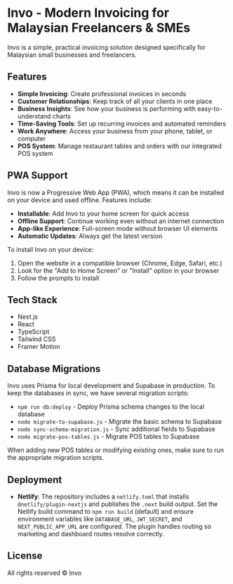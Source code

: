 # Invo - Modern Invoicing for Malaysian Freelancers & SMEs

Invo is a simple, practical invoicing solution designed specifically for Malaysian small businesses and freelancers.

## Features

- **Simple Invoicing**: Create professional invoices in seconds
- **Customer Relationships**: Keep track of all your clients in one place
- **Business Insights**: See how your business is performing with easy-to-understand charts
- **Time-Saving Tools**: Set up recurring invoices and automated reminders
- **Work Anywhere**: Access your business from your phone, tablet, or computer
- **POS System**: Manage restaurant tables and orders with our integrated POS system

## PWA Support

Invo is now a Progressive Web App (PWA), which means it can be installed on your device and used offline. Features include:

- **Installable**: Add Invo to your home screen for quick access
- **Offline Support**: Continue working even without an internet connection
- **App-like Experience**: Full-screen mode without browser UI elements
- **Automatic Updates**: Always get the latest version

To install Invo on your device:
1. Open the website in a compatible browser (Chrome, Edge, Safari, etc.)
2. Look for the "Add to Home Screen" or "Install" option in your browser
3. Follow the prompts to install

## Tech Stack

- Next.js
- React
- TypeScript
- Tailwind CSS
- Framer Motion

## Database Migrations

Invo uses Prisma for local development and Supabase in production. To keep the databases in sync, we have several migration scripts:

- `npm run db:deploy` - Deploy Prisma schema changes to the local database
- `node migrate-to-supabase.js` - Migrate the basic schema to Supabase
- `node sync-schema-migration.js` - Sync additional fields to Supabase
- `node migrate-pos-tables.js` - Migrate POS tables to Supabase

When adding new POS tables or modifying existing ones, make sure to run the appropriate migration scripts.

## Deployment

- **Netlify**: The repository includes a `netlify.toml` that installs `@netlify/plugin-nextjs` and publishes the `.next` build output. Set the Netlify build command to `npm run build` (default) and ensure environment variables like `DATABASE_URL`, `JWT_SECRET`, and `NEXT_PUBLIC_APP_URL` are configured. The plugin handles routing so marketing and dashboard routes resolve correctly.

## License

All rights reserved © Invo
